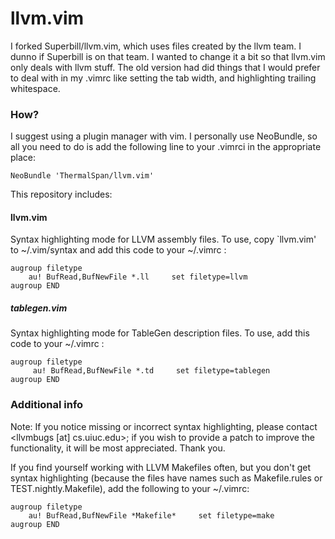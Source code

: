 # llvm.vim
I forked Superbill/llvm.vim, which uses files created by the llvm team. I dunno if Superbill is on that team. I wanted to change it a  bit so that llvm.vim only deals with llvm stuff. The old version had did things that I would prefer to deal with in my .vimrc like setting the tab width, and highlighting trailing whitespace. 

### How?
I suggest using a plugin manager with vim. I personally use NeoBundle, so all you need to do is add the following line to your .vimrci in the appropriate place:
```
NeoBundle 'ThermalSpan/llvm.vim'
```
This repository includes:
#### llvm.vim

Syntax highlighting mode for LLVM assembly files. To use, copy `llvm.vim' to ~/.vim/syntax and add this code to your ~/.vimrc :
```
augroup filetype
    au! BufRead,BufNewFile *.ll     set filetype=llvm
augroup END
```
##### tablegen.vim

Syntax highlighting mode for TableGen description files. To use, add this code to your ~/.vimrc :
```
augroup filetype
     au! BufRead,BufNewFile *.td     set filetype=tablegen
augroup END
```

### Additional info
Note: If you notice missing or incorrect syntax highlighting, please contact
<llvmbugs [at] cs.uiuc.edu>; if you wish to provide a patch to improve the
functionality, it will be most appreciated. Thank you.

If you find yourself working with LLVM Makefiles often, but you don't get syntax
highlighting (because the files have names such as Makefile.rules or
TEST.nightly.Makefile), add the following to your ~/.vimrc:
```
augroup filetype
    au! BufRead,BufNewFile *Makefile*     set filetype=make
augroup END
```
